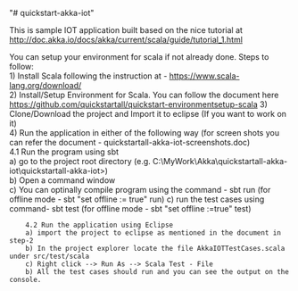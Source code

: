 "# quickstart-akka-iot" 

This is sample IOT application built based on the nice tutorial at http://doc.akka.io/docs/akka/current/scala/guide/tutorial_1.html

You can setup your environment for scala if not already done. Steps to follow:	
	1) Install Scala following the instruction at - https://www.scala-lang.org/download/	
	2) Install/Setup Environment for Scala. You can follow the document here https://github.com/quickstartall/quickstart-environmentsetup-scala	
	3) Clone/Download the project and Import it to eclipse (If you want to work on it)	
	4) Run the application in either of the following way (for screen shots you can refer the document - quickstartall-akka-iot-screenshots.doc)	
		4.1 Run the program using sbt 	
		a) go to the project root directory (e.g. C:\MyWork\Akka\quickstartall-akka-iot\quickstartall-akka-iot>)	
		b) Open a command window	
		c) You can optinally compile program using the command - sbt run (for offline mode - sbt "set offline := true" run)	
		c) run the test  cases using command- sbt test (for offline mode - sbt "set offline :=true" test)	
		
		4.2 Run the application using Eclipse	
		a) import the project to eclipse as mentioned in the document in step-2	
		b) In the project explorer locate the file AkkaIOTTestCases.scala under src/test/scala	
		c) Right click --> Run As --> Scala Test - File	
		b) All the test cases should run and you can see the output on the console.	

		
